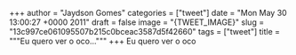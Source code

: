 
+++
author = "Jaydson Gomes"
categories = ["tweet"]
date = "Mon May 30 13:00:27 +0000 2011"
draft = false
image = "{TWEET_IMAGE}"
slug = "13c997ce061095507b215c0bceac3587d5f42660"
tags = ["tweet"]
title = """Eu quero ver o oco..."""
+++
Eu quero ver o oco
